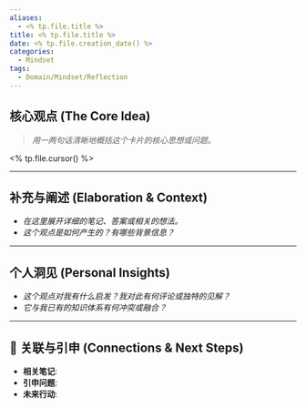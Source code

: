 ```yaml
---
aliases:
  - <% tp.file.title %>
title: <% tp.file.title %>
date: <% tp.file.creation_date() %>
categories:
  - Mindset
tags:
  - Domain/Mindset/Reflection
---
```


## 核心观点 (The Core Idea)
> *用一两句话清晰地概括这个卡片的核心思想或问题。*

<% tp.file.cursor() %>


---
## 补充与阐述 (Elaboration & Context)
*   *在这里展开详细的笔记、答案或相关的想法。*
*   *这个观点是如何产生的？有哪些背景信息？*


---
## 个人洞见 (Personal Insights)
*   *这个观点对我有什么启发？我对此有何评论或独特的见解？*
*   *它与我已有的知识体系有何冲突或融合？*


---
## 🔗 关联与引申 (Connections & Next Steps)
*   **相关笔记**: 
*   **引申问题**: 
*   **未来行动**: 